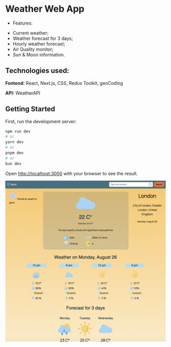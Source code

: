 # Weather Web App

- Features:

* Current weather;
* Weather forecast for 3 days;
* Hourly weather forecast;
* Air Quality monitor;
* Sun & Moon information.

## Technologies used:

**Fontend:** React, Next.js, CSS, Redux Toolkit, geoCoding

**API:** WeatherAPI

## Getting Started

First, run the development server:

```bash
npm run dev
# or
yarn dev
# or
pnpm dev
# or
bun dev
```

Open [http://localhost:3000](http://localhost:3000) with your browser to see the result.

![Project screen](public/weather-app-24.png)
